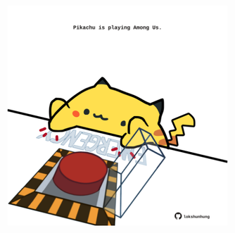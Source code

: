 <!-- built at 23/07/2021, 22:01:47 UTC -->
<p align="center">
  <img width="500" height="500" src="./ReadmeImage.svg">
</p>
